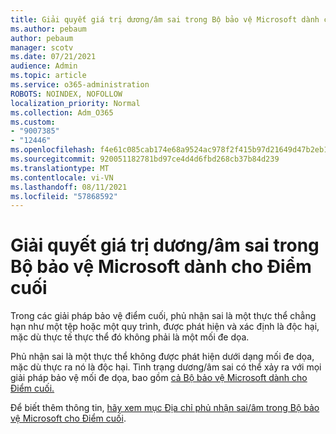 ```yaml
---
title: Giải quyết giá trị dương/âm sai trong Bộ bảo vệ Microsoft dành cho Điểm cuối
ms.author: pebaum
author: pebaum
manager: scotv
ms.date: 07/21/2021
audience: Admin
ms.topic: article
ms.service: o365-administration
ROBOTS: NOINDEX, NOFOLLOW
localization_priority: Normal
ms.collection: Adm_O365
ms.custom:
- "9007385"
- "12446"
ms.openlocfilehash: f4e61c085cab174e68a9524ac978f2f415b97d21649d47b2eb16f24abe83f828
ms.sourcegitcommit: 920051182781bd97ce4d4d6fbd268cb37b84d239
ms.translationtype: MT
ms.contentlocale: vi-VN
ms.lasthandoff: 08/11/2021
ms.locfileid: "57868592"
---
```

# <a name="address-false-positivesnegatives-in-microsoft-defender-for-endpoint"></a>Giải quyết giá trị dương/âm sai trong Bộ bảo vệ Microsoft dành cho Điểm cuối

Trong các giải pháp bảo vệ điểm cuối, phủ nhận sai là một thực thể chẳng hạn như một tệp hoặc một quy trình, được phát hiện và xác định là độc hại, mặc dù thực tế thực thể đó không phải là một mối đe dọa. 

Phủ nhận sai là một thực thể không được phát hiện dưới dạng mối đe dọa, mặc dù thực ra nó là độc hại. Tình trạng dương/âm sai có thể xảy ra với mọi giải pháp bảo vệ mối đe dọa, bao gồm [cả Bộ bảo vệ Microsoft dành cho Điểm cuối.](https://docs.microsoft.com/microsoft-365/security/defender-endpoint/microsoft-defender-endpoint)

Để biết thêm thông tin, [hãy xem mục Địa chỉ phủ nhận sai/âm trong Bộ bảo vệ Microsoft cho Điểm cuối](https://docs.microsoft.com/microsoft-365/security/defender-endpoint/defender-endpoint-false-positives-negatives).
